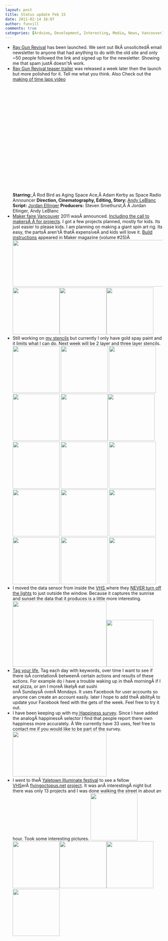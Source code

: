 ```yaml
---
layout: post
title: Status update Feb 15
date: 2011-02-14 16:07
author: funvill
comments: true
categories: [Arduino, Development, Interesting, Media, News, Vancouver]
---
```

<ul>
	<li><a href="http://www.raygunrevival.com/">Ray Gun Revival</a> has been launched. We sent out 8kÂ unsolicitedÂ email newsletter to anyone that had anything to do with the old site and only ~50 people followed the link and signed up for the newsletter. Showing me that spam justÂ doesn'tÂ work.</li>
	<li><a href="http://www.raygunrevival.com/rgr-teaser-trailer/">Ray Gun Revival teaser trailer</a> was released a week later then the launch but more polished for it. Tell me what you think. Also Check out the <a href="http://www.youtube.com/watch?v=u48ZG2ElAdM">making of time laps video</a>
<object classid="clsid:d27cdb6e-ae6d-11cf-96b8-444553540000" width="425" height="350" codebase="http://download.macromedia.com/pub/shockwave/cabs/flash/swflash.cab#version=6,0,40,0"><param name="src" value="http://www.youtube.com/v/rdFfrgbyDfE" /><embed type="application/x-shockwave-flash" width="425" height="350" src="http://www.youtube.com/v/rdFfrgbyDfE"></embed></object>
<strong>Starring:</strong>,Â Rod Bird as Aging Space Ace,Â Adam Kerby as Space Radio Announcer
<strong>Direction, Cinematography, Editing, Story: </strong><a href="http://www.criticaloddness.com/blog/">Andy LeBlanc</a>
<strong>Script:</strong> <a href="http://www.jordanlapp.com/">Jordan Ellinger</a>
<strong>Producers:</strong> Steven Smethurst,Â Â Jordan Ellinger, <strong> </strong>Andy LeBlanc</li>
	<li><a href="http://vancouver.makerfaire.ca/">Maker faire Vancouver</a> 2011 wasÂ announced. <a href="http://vancouver.makerfaire.ca/makers/">Including the call to makersÂ Â for projects</a>. I got a few projects planned, mostly for kids. Its just easier to please kids. I am planning on making a giant spin art rig. Its easy, the partsÂ aren'tÂ thatÂ expensiveÂ and kids will love it. <a href="http://blog.makezine.com/archive/2011/01/build-the-giant-spin-art-rig-from-m.html">Build instructions</a> appeared in Maker magazine (volume #25)Â <img class="alignnone size-full wp-image-1257" title="makerfair" src="http://www.abluestar.com/blog/wp-content/uploads/2011/02/makerfair.png" alt="" width="520" height="149" />
<a href="http://www.abluestar.com/blog/wp-content/uploads/2011/02/giant-spin-art-make-volume-251.jpg"><img class="alignnone size-thumbnail wp-image-1259" title="giant-spin-art-make-volume-25" src="http://www.abluestar.com/blog/wp-content/uploads/2011/02/giant-spin-art-make-volume-251-150x150.jpg" alt="" width="150" height="150" /></a><a href="http://www.abluestar.com/blog/wp-content/uploads/2011/02/giant-spin-art-final.jpg"><img class="alignnone size-thumbnail wp-image-1260" title="giant-spin-art-final" src="http://www.abluestar.com/blog/wp-content/uploads/2011/02/giant-spin-art-final-150x150.jpg" alt="" width="150" height="150" /></a><a href="http://www.abluestar.com/blog/wp-content/uploads/2011/02/Spin-Art.png"><img class="alignnone size-thumbnail wp-image-1261" title="Spin-Art" src="http://www.abluestar.com/blog/wp-content/uploads/2011/02/Spin-Art-150x150.png" alt="" width="150" height="150" /></a></li>
	<li><a href="http://www.abluestar.com/blog/wp-content/uploads/2011/02/Spin-Art.png"></a>Still working on <a href="http://www.abluestar.com/blog/wp-content/uploads/2011/02/stencils_2011-02-13_181421.zip">my stencils</a> but currently I only have gold spay paint and it limits what I can do. Next week will be 2 layer and three layer stencils.
<a href="http://www.abluestar.com/blog/wp-content/uploads/2011/02/pedobear.jpg"><img class="alignnone size-thumbnail wp-image-1276" title="pedobear" src="http://www.abluestar.com/blog/wp-content/uploads/2011/02/pedobear-150x150.jpg" alt="" width="150" height="150" /></a> <a href="http://www.abluestar.com/blog/wp-content/uploads/2011/02/IMG_7280.jpg"><img class="alignnone size-thumbnail wp-image-1283" title="Pedo bear " src="http://www.abluestar.com/blog/wp-content/uploads/2011/02/IMG_7280-150x150.jpg" alt="" width="150" height="150" /></a> <a href="http://www.abluestar.com/blog/wp-content/uploads/2011/02/Mario_Mushroom_2_by_GraffitiWatcher.jpg"><img class="alignnone size-thumbnail wp-image-1275" title="Mario_Mushroom_2_by_GraffitiWatcher" src="http://www.abluestar.com/blog/wp-content/uploads/2011/02/Mario_Mushroom_2_by_GraffitiWatcher-150x150.jpg" alt="" width="150" height="150" /></a> <a href="http://www.abluestar.com/blog/wp-content/uploads/2011/02/IMG_7283.jpg"><img class="alignnone size-thumbnail wp-image-1286" title="Mario mushroom " src="http://www.abluestar.com/blog/wp-content/uploads/2011/02/IMG_7283-150x150.jpg" alt="" width="150" height="150" /></a> <a href="http://www.abluestar.com/blog/wp-content/uploads/2011/02/Fallout_by_GraffitiWatcher.jpg"><img class="alignnone size-thumbnail wp-image-1268" title="Fallout_by_GraffitiWatcher" src="http://www.abluestar.com/blog/wp-content/uploads/2011/02/Fallout_by_GraffitiWatcher-150x150.jpg" alt="" width="150" height="150" /></a><a href="http://www.abluestar.com/blog/wp-content/uploads/2011/02/IMG_7282.jpg"><img class="alignnone size-thumbnail wp-image-1285" title="IMG_7282" src="http://www.abluestar.com/blog/wp-content/uploads/2011/02/IMG_7282-150x150.jpg" alt="" width="150" height="150" /></a> <a href="http://www.abluestar.com/blog/wp-content/uploads/2011/02/StencilC3PO.jpg"><img class="alignnone size-thumbnail wp-image-1294" title="StencilC3PO" src="http://www.abluestar.com/blog/wp-content/uploads/2011/02/StencilC3PO-150x150.jpg" alt="" width="150" height="150" /></a> <img class="alignnone size-thumbnail wp-image-1282" title="IMG_7279" src="http://www.abluestar.com/blog/wp-content/uploads/2011/02/IMG_7279-150x150.jpg" alt="" width="150" height="150" /> <a href="http://www.abluestar.com/blog/wp-content/uploads/2011/02/Joker_2_by_GraffitiWatcher.jpg"><img class="alignnone size-thumbnail wp-image-1274" title="Joker_2_by_GraffitiWatcher" src="http://www.abluestar.com/blog/wp-content/uploads/2011/02/Joker_2_by_GraffitiWatcher-150x150.jpg" alt="" width="150" height="150" /></a> <a href="http://www.abluestar.com/blog/wp-content/uploads/2011/02/IMG_7286.jpg"><img class="alignnone size-thumbnail wp-image-1289" title="IMG_7286" src="http://www.abluestar.com/blog/wp-content/uploads/2011/02/IMG_7286-150x150.jpg" alt="" width="150" height="150" /></a> <a href="http://www.abluestar.com/blog/wp-content/uploads/2011/02/IMG_7284.jpg"><img class="alignnone size-thumbnail wp-image-1287" title="IMG_7284" src="http://www.abluestar.com/blog/wp-content/uploads/2011/02/IMG_7284-150x150.jpg" alt="" width="150" height="150" /></a> <a href="http://www.abluestar.com/blog/wp-content/uploads/2011/02/IMG_7290.jpg"><img class="alignnone size-thumbnail wp-image-1293" title="IMG_7290" src="http://www.abluestar.com/blog/wp-content/uploads/2011/02/IMG_7290-150x150.jpg" alt="" width="150" height="150" /></a> <a href="http://www.abluestar.com/blog/wp-content/uploads/2011/02/IMG_7287.jpg"><img class="alignnone size-thumbnail wp-image-1290" title="IMG_7287" src="http://www.abluestar.com/blog/wp-content/uploads/2011/02/IMG_7287-150x150.jpg" alt="" width="150" height="150" /></a> <a href="http://www.abluestar.com/blog/wp-content/uploads/2011/02/IMG_7285.jpg"><img class="alignnone size-thumbnail wp-image-1288" title="IMG_7285" src="http://www.abluestar.com/blog/wp-content/uploads/2011/02/IMG_7285-150x150.jpg" alt="" width="150" height="150" /></a> <a href="http://www.abluestar.com/blog/wp-content/uploads/2011/02/IMG_7278.jpg"><img class="alignnone size-thumbnail wp-image-1281" title="IMG_7278" src="http://www.abluestar.com/blog/wp-content/uploads/2011/02/IMG_7278-150x150.jpg" alt="" width="150" height="150" /></a></li>
	<li>I moved the data sensor from inside the <a href="http://vancouver.hackspace.ca/wp/">VHS </a>where they <a href="http://en.wikipedia.org/wiki/Green_Revolution">NEVER turn off the lights</a> to just outside the window. Because it captures the sunrise and sunset the data that it produces is a little more interesting.
<a href="http://www.abluestar.com/blog/wp-content/uploads/2011/02/sensors.png"><img class="alignnone size-medium wp-image-1297" title="sensors" src="http://www.abluestar.com/blog/wp-content/uploads/2011/02/sensors-300x210.png" alt="" width="300" height="210" /></a><img class="alignnone size-thumbnail wp-image-1296" title="data sensor " src="http://www.abluestar.com/blog/wp-content/uploads/2011/02/IMG_7265-150x150.jpg" alt="" width="150" height="150" /></li>
	<li><a href="http://www.abluestar.com/utilities/tag/">Tag your life</a>, Tag each day with keywords, over time I want to see if there isÂ correlationÂ betweenÂ certain actions and results of these actions. For example do i have a trouble waking up in theÂ morningÂ if I eat pizza, or am I moreÂ likelyÂ eat sushi onÂ SundaysÂ overÂ Mondays. It uses Facebook for user accounts so anyone can create an account easily. later I hope to add theÂ abilityÂ to update your Facebook feed with the gets of the week. Feel free to try it out.</li>
	<li>I have been keeping up with my<a href="http://www.abluestar.com/utilities/happiness/"> Happiness survey</a>. Since I have added the analogÂ happinessÂ selector I find that people report there own happiness more accurately. Â We currently have 33 uses, feel free to contact me if you would like to be part of the survey.
<a href="http://www.abluestar.com/blog/wp-content/uploads/2011/02/happiness.png"><img class="alignnone size-medium wp-image-1299" title="happiness" src="http://www.abluestar.com/blog/wp-content/uploads/2011/02/happiness-300x144.png" alt="" width="300" height="144" /></a></li>
	<li>I went to theÂ <a href="http://yaletowninfo.com/events/illuminate/">Yaletown Illuminate festival</a> to see a fellow <a href="http://vancouver.hackspace.ca/">VHS</a>erÂ <a href="http://flyingoctopus.net/">flyingoctopus.net</a> <a href="http://blog.flyingoctopus.net/konkreet-performer">project</a>. It was anÂ interestingÂ night but there was only 13 projects and I was done walking the street in about an hour. Took some interesting pictures.
<a href="http://www.abluestar.com/blog/wp-content/uploads/2011/02/IMG_8238.jpg"><img class="alignnone size-thumbnail wp-image-1301" title="IMG_8238" src="http://www.abluestar.com/blog/wp-content/uploads/2011/02/IMG_8238-150x150.jpg" alt="" width="150" height="150" /></a> <img class="alignnone size-thumbnail wp-image-1303" title="IMG_8249" src="http://www.abluestar.com/blog/wp-content/uploads/2011/02/IMG_8249-150x150.jpg" alt="" width="150" height="150" /><img class="alignnone size-thumbnail wp-image-1302" title="IMG_8242" src="http://www.abluestar.com/blog/wp-content/uploads/2011/02/IMG_8242-150x150.jpg" alt="" width="150" height="150" /><a href="http://www.abluestar.com/blog/wp-content/uploads/2011/02/IMG_8255.jpg"><img class="alignnone size-thumbnail wp-image-1304" title="IMG_8255" src="http://www.abluestar.com/blog/wp-content/uploads/2011/02/IMG_8255-150x150.jpg" alt="" width="150" height="150" /></a> <a href="http://www.abluestar.com/blog/wp-content/uploads/2011/02/IMG_8260.jpg"><img class="alignnone size-thumbnail wp-image-1305" title="IMG_8260" src="http://www.abluestar.com/blog/wp-content/uploads/2011/02/IMG_8260-150x150.jpg" alt="" width="150" height="150" /></a></li>
</ul>
